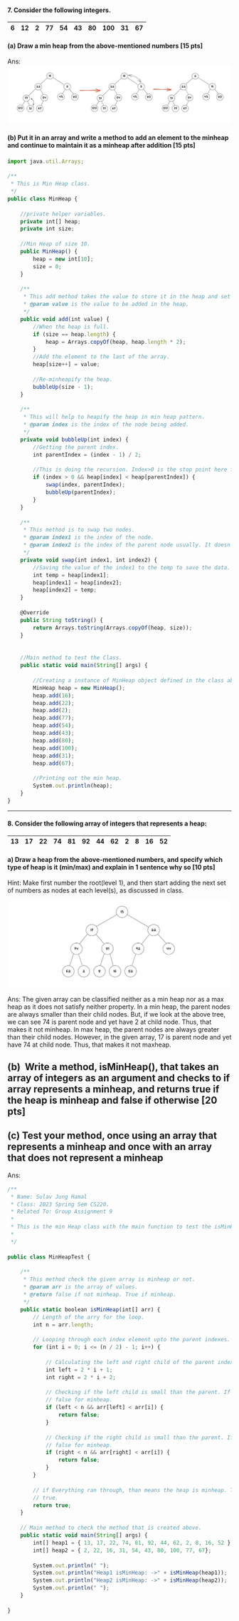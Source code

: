 
#### 7. Consider the following integers. 
| 6   | 12  | 2   | 77  | 54  | 43  | 80  | 100 | 31  | 67  |
| --- | --- | --- | --- | --- | --- | --- | --- | --- | --- |

#### (a) Draw a min heap from the above-mentioned numbers [15 pts]

Ans: 
![ADT Trees](./ADTTreeImage2.png)

#### (b) Put it in an array and write a method to add an element to the minheap and continue to maintain it as a minheap after addition [15 pts]
```js
import java.util.Arrays;

/**
 * This is Min Heap class. 
 */
public class MinHeap {

	//private helper variables. 
    private int[] heap;
    private int size;

	//Min Heap of size 10. 
    public MinHeap() {
        heap = new int[10];
        size = 0;
    }

	/**
	 * This add method takes the value to store it in the heap and set it properly. 
	 * @param value is the value to be added in the heap. 
	 */
    public void add(int value) {
		//When the heap is full. 
        if (size == heap.length) {
            heap = Arrays.copyOf(heap, heap.length * 2);
        }
		//Add the element to the last of the array. 
        heap[size++] = value;

		//Re-minheapify the heap. 
        bubbleUp(size - 1);
    }

	/**
	 * This will help to heapify the heap in min heap pattern. 
	 * @param index is the index of the node being added. 
	 */
    private void bubbleUp(int index) {
		//Getting the parent index. 
        int parentIndex = (index - 1) / 2;

		//This is doing the recursion. Index>0 is the stop point here for the recursion and index is decreasing as well. 
        if (index > 0 && heap[index] < heap[parentIndex]) {
            swap(index, parentIndex);
            bubbleUp(parentIndex);
        }
    }

	/**
	 * This method is to swap two nodes. 
	 * @param index1 is the index of the node. 
	 * @param index2 is the index of the parent node usually. It doesn't matter which one is the parent index though.
	 */
    private void swap(int index1, int index2) {
		//Saving the value of the index1 to the temp to save the data.
        int temp = heap[index1];
        heap[index1] = heap[index2];
        heap[index2] = temp;
    }

    @Override
    public String toString() {
        return Arrays.toString(Arrays.copyOf(heap, size));
    }


	//Main method to test the Class. 
    public static void main(String[] args) {

		//Creating a instance of MinHeap object defined in the class above and adding the data given to us. 
        MinHeap heap = new MinHeap();
        heap.add(16);
        heap.add(22);
        heap.add(2);
        heap.add(77);
        heap.add(54);
        heap.add(43);
        heap.add(80);
        heap.add(100);
        heap.add(31);
        heap.add(67);

		//Printing out the min heap. 
        System.out.println(heap);
    }
}
```

---
#### 8. Consider the following array of integers that represents a heap:
| 13  | 17  | 22  | 74  | 81  | 92  | 44  | 62  | 2   | 8   | 16  | 52  |
| --- | --- | --- | --- | --- | --- | --- | --- | --- | --- | --- | --- |

#### a) Draw a heap from the above-mentioned numbers, and specify which type of heap is it (min/max) and explain in 1 sentence why so [10 pts]  
Hint: Make first number the root(level 1), and then start adding the next set of numbers as nodes at each level(s), as discussed in class.


![ADT Trees](./ADTTreeImage.png)

Ans: The given array can be classified neither as a min heap nor as a max heap as it does not satisfy neither property. In a min heap, the parent nodes are always smaller than their child nodes. But, if we look at the above tree, we can see 74 is parent node and yet have 2 at child node. Thus, that makes it not minheap. 
In max heap, the parent nodes are always greater than their child nodes. However, in the given array, 17 is parent node and yet have 74 at child node. Thus, that makes it not maxheap. 
## (b)  Write a method, isMinHeap(), that takes an array of integers as an argument and checks to if array represents a minheap, and returns true if the heap is minheap and false if otherwise [20 pts]
## (c) Test your method, once using an array that represents a minheap and once with an array that does not represent a minheap
Ans: 

```js
/**
 * Name: Sulav Jung Hamal
 * Class: 2023 Spring Sem CS220. 
 * Related To: Group Assignment 9
 * 
 * This is the min Heap class with the main function to test the isMinHeap() method that is described here. 
 * 
 */

public class MinHeapTest {

	/**
	 * This method check the given array is minheap or not. 
	 * @param arr is the array of values. 
	 * @return false if not minheap. True if minheap. 
	 */
	public static boolean isMinHeap(int[] arr) {
		// Length of the arry for the loop.
		int n = arr.length;

		// Looping through each index element upto the parent indexes.
		for (int i = 0; i <= (n / 2) - 1; i++) {

			// Calculating the left and right child of the parent indexes.
			int left = 2 * i + 1;
			int right = 2 * i + 2;

			// Checking if the left child is small than the parent. If so, it should return
			// false for minheap.
			if (left < n && arr[left] < arr[i]) {
				return false;
			}

			// Checking if the right child is small than the parent. If so, it should return
			// false for minheap.
			if (right < n && arr[right] < arr[i]) {
				return false;
			}
		}

		// if Everything ran through, than means the heap is minheap. Thus returning
		// true.
		return true;
	}

	// Main method to check the method that is created above.
	public static void main(String[] args) {
		int[] heap1 = { 13, 17, 22, 74, 81, 92, 44, 62, 2, 8, 16, 52 };
		int[] heap2 = { 2, 22, 16, 31, 54, 43, 80, 100, 77, 67};

		System.out.println(" ");
		System.out.println("Heap1 isMinHeap: ->" + isMinHeap(heap1));
		System.out.println("Heap2 isMinHeap: ->" + isMinHeap(heap2));
		System.out.println(" ");
	}

}
```
